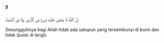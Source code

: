 ##### 5

<span class="ayah">إِنَّ ٱللَّهَ لَا يَخْفَىٰ عَلَيْهِ شَىْءٌۭ فِى ٱلْأَرْضِ وَلَا فِى ٱلسَّمَآءِ</span>

<span class="ayah_translation">Sesungguhnya bagi Allah tidak ada satupun yang tersembunyi di bumi dan tidak (pula) di langit.</span>
